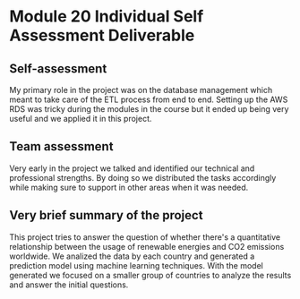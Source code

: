 # Module 20 Individual Self Assessment Deliverable

## Self-assessment
My primary role in the project was on the database management which meant to take care of the ETL process from end to end.
Setting up the AWS RDS was tricky during the modules in the course but it ended up being very useful and we applied it in this project.

## Team assessment 
Very early in the project we talked and identified our technical and professional strengths. 
By doing so we distributed the tasks accordingly while making sure to support in other areas when it was needed.

## Very brief summary of the project
This project tries to answer the question of whether there's a quantitative relationship between the usage of renewable energies and CO2 emissions worldwide.
We analized the data by each country and generated a prediction model using machine learning techniques.
With the model generated we focused on a smaller group of countries to analyze the results and answer the initial questions.
